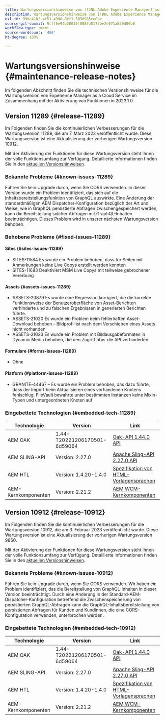 ```yaml
---
title: Wartungsversionshinweise von [!DNL Adobe Experience Manager] as a Cloud Service in Verbindung mit der Aktivierung von Funktionen in 2023.1.0.
description: Wartungsversionshinweise von [!DNL Adobe Experience Manager] as a Cloud Service in Verbindung mit der Aktivierung von Funktionen in 2023.1.0.
exl-id: 990c4102-4f51-4968-8ff1-5830985ce0ae
source-git-commit: 9cff6e94b38016f008fd8177be2e071a530d80b6
workflow-type: tm+mt
source-wordcount: '466'
ht-degree: 100%

---
```


# Wartungsversionshinweise {#maintenance-release-notes}

Im folgenden Abschnitt finden Sie die technischen Versionshinweise für die Wartungsversion von Experience Manager as a Cloud Service im Zusammenhang mit der Aktivierung von Funktionen in 2023.1.0.

## Version 11289 {#release-11289}

Im Folgenden finden Sie die kontinuierlichen Verbesserungen für die Wartungsversion 11289, die am 7. März 2023 veröffentlicht wurde. Diese Wartungsversion ist eine Aktualisierung der vorherigen Wartungsversion 10912.

Mit der Aktivierung der Funktionen für diese Wartungsversion steht Ihnen der volle Funktionsumfang zur Verfügung. Detaillierte Informationen finden Sie in den [aktuellen Versionshinweisen](/help/release-notes/release-notes-cloud/release-notes-current.md).

### Bekannte Probleme {#known-issues-11289}

Führen Sie kein Upgrade durch, wenn Sie CORS verwenden. In dieser Version wurde ein Problem identifiziert, das sich auf die Inhaltsbereitstellungsfunktion von GraphQL auswirkte. Eine Änderung der standardmäßigen AEM Dispatcher-Konfiguration bezüglich der Art und Weise, wie in GraphQL persistierte Abfragen zwischengespeichert werden, kann die Bereitstellung solcher Abfragen mit GraphQL-Inhalten beeinträchtigen. Dieses Problem wird in unserer nächsten Wartungsversion behoben.

### Behobene Probleme {#fixed-issues-11289}

#### Sites {#sites-issues-11289}

- SITES-11584 Es wurde ein Problem behoben, dass für Seiten mit Anmerkungen keine Live Copys erstellt werden konnten
- SITES-11683 Deaktiviert MSM Live Copys mit teilweise gebrochener Vererbung

#### Assets {#assets-issues-11289}

- ASSETS-20879 Es wurde eine Regression korrigiert, die die korrekte Funktionsweise der Benutzeroberfläche von Asset-Berichten verhinderte und zu falschen Ergebnissen in generierten Berichten führte.
- ASSETS-21020 Es wurde ein Problem beim fehlerhaften Asset-Download behoben – Bildprofil ist nach dem Verschieben eines Assets nicht vorhanden
- ASSETS-21023 Es wurde ein Problem mit Bildausgabeformaten in Dynamic Media behoben, die den Zugriff über die API verhinderten

#### Formulare {#forms-issues-11289}

- Ohne

#### Platform {#platform-issues-11289}

- GRANITE-44467 – Es wurde ein Problem behoben, das dazu führte, dass der Import beim Aktualisieren eines vorhandenen Knotens fehlschlug. FileVault bewahrte unter bestimmten Instanzen keine Mixin-Typen und untergeordneten Knoten auf

### Eingebettete Technologien {#embedded-tech-11289}

| Technologie | Version | Link |
|---|---|---|
| AEM OAK | 1.44-T20221206170501-6d59064 | [Oak-API 1.44.0 API](https://www.javadoc.io/doc/org.apache.jackrabbit/oak-api/1.44.0/index.html) |
| AEM SLING-API | Version: 2.27.0 | [Apache Sling-API 2.27.0 API](https://www.javadoc.io/doc/org.apache.sling/org.apache.sling.api/latest/index.html) |
| AEM HTL | Version: 1.4.20-1.4.0 | [Spezifikation von HTML-Vorlagensprachen](https://github.com/adobe/htl-spec) |
| AEM-Kernkomponenten | Version: 2.21.2 | [AEM WCM-Kernkomponenten](https://github.com/adobe/aem-core-wcm-components) |

## Version 10912 {#release-10912}

Im Folgenden finden Sie die kontinuierlichen Verbesserungen für die Wartungsversion 10912, die am 3. Februar 2023 veröffentlicht wurde. Diese Wartungsversion ist eine Aktualisierung der vorherigen Wartungsversion 9850.

Mit der Aktivierung der Funktionen für diese Wartungsversion steht Ihnen der volle Funktionsumfang zur Verfügung. Detaillierte Informationen finden Sie in den [aktuellen Versionshinweisen](/help/release-notes/release-notes-cloud/release-notes-current.md).

### Bekannte Probleme {#known-issues-10912}

Führen Sie kein Upgrade durch, wenn Sie CORS verwenden. Wir haben ein Problem identifiziert, das die Bereitstellung von GraphQL-Inhalten in dieser Version beeinträchtigt. Durch eine Änderung in der Standard-AEM-Dispatcher-Konfiguration betreffend die Zwischenspeicherung von persistierten GraphQL-Abfragen kann die GraphQL-Inhaltsbereitstellung von persistierten Abfragen für Kunden und Kundinnen, die eine CORS-Konfiguration verwenden, unterbrochen werden.

### Eingebettete Technologien {#embedded-tech-10912}

| Technologie | Version | Link |
|---|---|---|
| AEM OAK | 1.44-T20221206170501-6d59064 | [Oak-API 1.44.0 API](https://www.javadoc.io/doc/org.apache.jackrabbit/oak-api/1.44.0/index.html) |
| AEM SLING-API | Version: 2.27.0 | [Apache Sling-API 2.27.0 API](https://www.javadoc.io/doc/org.apache.sling/org.apache.sling.api/latest/index.html) |
| AEM HTL | Version: 1.4.20-1.4.0 | [Spezifikation von HTML-Vorlagensprachen](https://github.com/adobe/htl-spec) |
| AEM-Kernkomponenten | Version: 2.21.2 | [AEM WCM-Kernkomponenten](https://github.com/adobe/aem-core-wcm-components) |
